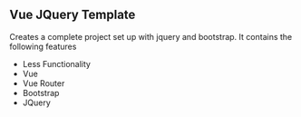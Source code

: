 ## Vue JQuery Template

Creates a complete project set up with jquery and bootstrap. It contains the following features

- Less Functionality
- Vue
- Vue Router
- Bootstrap
- JQuery